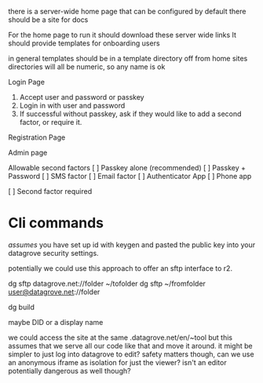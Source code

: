 there is a server-wide home page that can be configured
by default there should be a site for docs

For the home page to run it should download these server wide links
It should provide templates for onboarding users

in general templates should be in a template directory off from home
sites directories will all be numeric, so any name is ok

Login Page

1. Accept user and password or passkey
2. Login in with user and password
3. If successful without passkey, ask if they would like to add a second factor, or require it.

Registration Page

Admin page

Allowable second factors
[ ] Passkey alone (recommended)
[ ] Passkey + Password
[ ] SMS factor
[ ] Email factor
[ ] Authenticator App
[ ] Phone app

[ ] Second factor required

# Cli commands

_assumes_ you have set up id with keygen and pasted the public key into your datagrove security settings.

potentially we could use this approach to offer an sftp interface to r2.

dg sftp datagrove.net:/<Site>/folder ~/tofolder
dg sftp ~/fromfolder user@datagrove.net:/<SITE>/folder

dg build <SITE>

<SITE> maybe DID or a display name

we could access the site at the same <SITE>.datagrove.net/en/~tool
but this assumes that we serve all our code like that and move it around.
it might be simpler to just log into datagrove to edit?
safety matters though, can we use an anonymous iframe as isolation for just the viewer?
isn't an editor potentially dangerous as well though?
